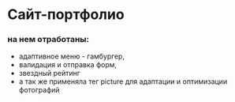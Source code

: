 # Сайт-портфолио
### на нем отработаны:
* адаптивное меню - гамбургер,
* валидация и отправка форм,
* звездный рейтинг
* а так же применяла тег picture для адаптации и оптимизации фотографий
